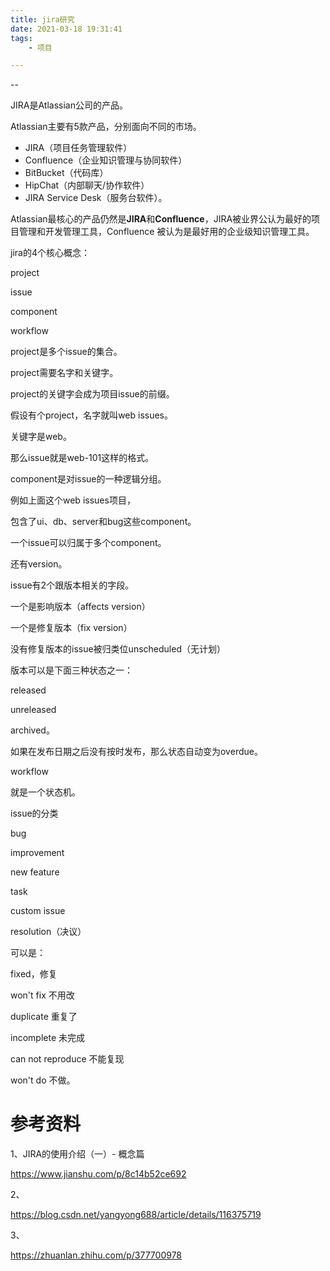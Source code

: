 ```yaml
---
title: jira研究
date: 2021-03-18 19:31:41
tags:
	- 项目

---
```


--

JIRA是Atlassian公司的产品。

Atlassian主要有5款产品，分别面向不同的市场。

- JIRA（项目任务管理软件）
- Confluence（企业知识管理与协同软件）
- BitBucket（代码库）
- HipChat（内部聊天/协作软件）
- JIRA Service Desk（服务台软件）。

Atlassian最核心的产品仍然是**JIRA**和**Confluence**，JIRA被业界公认为最好的项目管理和开发管理工具，Confluence 被认为是最好用的企业级知识管理工具。



jira的4个核心概念：

project

issue

component

workflow



project是多个issue的集合。

project需要名字和关键字。

project的关键字会成为项目issue的前缀。

假设有个project，名字就叫web issues。

关键字是web。

那么issue就是web-101这样的格式。

component是对issue的一种逻辑分组。

例如上面这个web issues项目，

包含了ui、db、server和bug这些component。

一个issue可以归属于多个component。



还有version。

issue有2个跟版本相关的字段。

一个是影响版本（affects version）

一个是修复版本（fix version）

没有修复版本的issue被归类位unscheduled（无计划）

版本可以是下面三种状态之一：

released

unreleased

archived。

如果在发布日期之后没有按时发布，那么状态自动变为overdue。



workflow

就是一个状态机。



issue的分类

bug

improvement

new feature

task

custom issue



resolution（决议）

可以是：

fixed，修复

won't fix 不用改

duplicate 重复了

incomplete 未完成

can not reproduce 不能复现

won't do 不做。







# 参考资料

1、JIRA的使用介绍（一）- 概念篇

https://www.jianshu.com/p/8c14b52ce692

2、

https://blog.csdn.net/yangyong688/article/details/116375719

3、

https://zhuanlan.zhihu.com/p/377700978